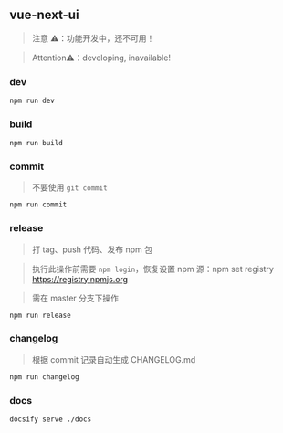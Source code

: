 ## vue-next-ui

> 注意 ⚠️：功能开发中，还不可用！

> Attention⚠️：developing, inavailable!

### dev

```sh
npm run dev
```

### build

```sh
npm run build
```

### commit

> 不要使用 `git commit`

```sh
npm run commit
```

### release

> 打 tag、push 代码、发布 npm 包

> 执行此操作前需要 `npm login`，恢复设置 npm 源：npm set registry https://registry.npmjs.org

> 需在 master 分支下操作

```sh
npm run release
```

### changelog

> 根据 commit 记录自动生成 CHANGELOG.md

```sh
npm run changelog
```

### docs

```sh
docsify serve ./docs
```
